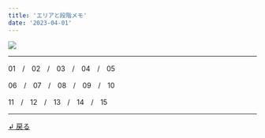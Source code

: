 ```yaml
---
title: 'エリアと段階メモ'
date: '2023-04-01'
---
```

![](/images/33.jpg)
***
01　/　02　/　03　/　04　/　05

06　/　07　/　08　/　09　/　10

11　/　12　/　13　/　14　/　15
***
[ ↲ 戻る ](/posts/0)
